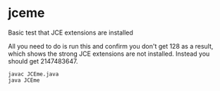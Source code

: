 jceme
=====

Basic test that JCE extensions are installed

All you need to do is run this and confirm you don't get 128 as a result, which shows the strong JCE extensions are not installed. Instead you should get 2147483647.

```
javac JCEme.java
java JCEme
```
